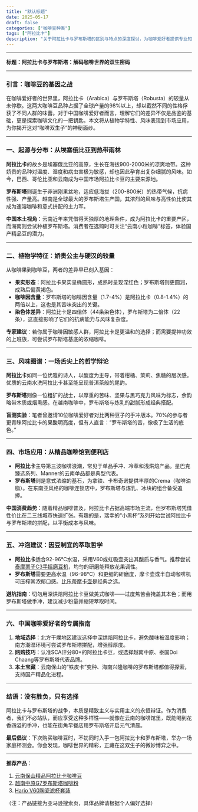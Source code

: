 ```yaml
---
title: "默认标题"
date: 2025-05-17
draft: false
categories: ["咖啡豆种类"]
tags: ["阿拉比卡"]
description: "关于阿拉比卡与罗布斯塔的区别与特点的深度探讨，为咖啡爱好者提供专业知识和实用指南。"
---
```


---
**标题：阿拉比卡与罗布斯塔：解码咖啡世界的双生密码**

---

### 引言：咖啡豆的基因之战  
在咖啡爱好者的世界里，阿拉比卡（Arabica）与罗布斯塔（Robusta）的较量从未停歇。这两大咖啡豆品种占据了全球产量的98%以上，却以截然不同的性格俘获了不同人群的味蕾。对于中国咖啡爱好者而言，理解它们的差异不仅是品鉴的基础，更是探索咖啡文化的一把钥匙。本文将从植物学特性、风味表现到市场应用，为你揭开这对“咖啡双生子”的神秘面纱。

---

### 一、起源与分布：从埃塞俄比亚到热带雨林  
**阿拉比卡**的故乡是埃塞俄比亚的高原，生长在海拔900-2000米的凉爽地带。这种娇贵的品种对温度、湿度和病虫害极为敏感，却也因此孕育出复杂细腻的风味。如今，巴西、哥伦比亚和云南成为中国市场阿拉比卡豆的主要来源地。  

**罗布斯塔**则诞生于非洲刚果盆地，适应低海拔（200-800米）的热带气候，抗病性强、产量高。越南是全球最大的罗布斯塔生产国，其浓烈的风味与高性价比使其成为速溶咖啡和意式拼配的主力军。  

**中国本土视角**：云南近年来凭借得天独厚的地理条件，成为阿拉比卡的重要产区，而海南则尝试种植罗布斯塔。消费者在选购时可关注“云南小粒咖啡”标签，体验国产精品豆的潜力。

---

### 二、植物学特征：娇贵公主与硬汉的较量  
从咖啡果到咖啡豆，两者的差异早已刻入基因：  
- **果实形态**：阿拉比卡果实呈椭圆形，成熟时呈现深红色；罗布斯塔则更圆润，成熟后偏黄褐色。  
- **咖啡因含量**：罗布斯塔的咖啡因含量（1.7-4%）是阿拉比卡（0.8-1.4%）的两倍以上，这也是其苦味突出的关键。  
- **染色体差异**：阿拉比卡是四倍体（44条染色体），罗布斯塔为二倍体（22条），这直接影响了它们的抗病能力与风味复杂度。  

**专家建议**：若你属于咖啡因敏感人群，阿拉比卡是更温和的选择；而需要提神功效的上班族，可尝试罗布斯塔基底的浓缩咖啡。

---

### 三、风味图谱：一场舌尖上的哲学辩论  
**阿拉比卡**如同一位优雅的诗人，以酸度为主导，带着柑橘、茉莉、焦糖的层次感。优质的云南水洗阿拉比卡甚至能呈现普洱茶般的尾韵。  

**罗布斯塔**则像一位粗犷的战士，以厚重的苦味、坚果与黑巧克力风味为标志，余韵略带木质或烟熏感。在越南咖啡中，罗布斯塔与炼乳的甜腻形成经典搭配。  

**盲测实验**：笔者曾邀请10位咖啡爱好者对比两种豆子的手冲版本。70%的参与者更青睐阿拉比卡的果酸明亮度，但有人直言：“罗布斯塔的苦，像极了生活的底色。”  

---

### 四、市场应用：从精品咖啡馆到便利店  
- **阿拉比卡**主导第三波咖啡浪潮，常见于单品手冲、冷萃和浅烘焙产品。星巴克臻选系列、Manner的云南单品都是典型代表。  
- **罗布斯塔**则是意式浓缩的基石，为拿铁、卡布奇诺提供丰厚的Crema（咖啡油脂）。在东南亚风格的咖啡连锁店中，罗布斯塔与炼乳、冰块的组合备受追捧。  

**中国消费趋势**：随着精品咖啡普及，阿拉比卡占据高端市场主流，但罗布斯塔凭借性价比在二三线城市快速扩张。有趣的是，瑞幸的“小黑杯”系列开始尝试阿拉比卡与罗布斯塔的拼配，以平衡成本与风味。

---

### 五、冲泡建议：因豆制宜的萃取哲学  
- **阿拉比卡**适合92-96℃水温，采用V60或虹吸壶突出其酸质与香气。推荐尝试[泰摩栗子C3手摇磨豆机](https://www.amazon.com/s?k=%E6%B3%B0%E6%91%A9%E6%A0%97%E5%AD%90C3%E6%89%8B%E6%91%87%E7%A3%A8%E8%B1%86%E6%9C%BA&tag=coffeeprism-20)，均匀的研磨能释放花果调性。  
- **罗布斯塔**需要更高水温（96-98℃）和更细的研磨度，摩卡壶或半自动咖啡机可压榨其浓郁口感。[比乐蒂摩卡壶](https://www.amazon.com/s?k=%E6%AF%94%E4%B9%90%E8%92%82%E6%91%A9%E5%8D%A1%E5%A3%B6&tag=coffeeprism-20)是经典之选。  

**避坑指南**：切勿用深烘焙阿拉比卡豆做美式咖啡——过度焦苦会掩盖其本色；而用罗布斯塔做手冲，建议减少粉量并缩短萃取时间。

---

### 六、中国咖啡爱好者的专属指南  
1. **地域选择**：北方干燥地区建议选择中深烘焙阿拉比卡，避免酸味被湿度影响；南方潮湿环境可尝试罗布斯塔拼配，增强醇厚度。  
2. **网购技巧**：认准SCA评分80+的阿拉比卡豆，或选择越南中原、泰国Doi Chaang等罗布斯塔代表品牌。  
3. **本土宝藏**：云南保山的“铁皮卡”变种、海南兴隆咖啡的罗布斯塔都值得探索，支持国产精品化进程。  

---

### 结语：没有胜负，只有选择  
阿拉比卡与罗布斯塔的战争，本质是精致主义与实用主义的永恒辩证。作为消费者，我们不必站队，而应享受这种多样性——就像在云南的咖啡馆里，既能喝到花香四溢的手冲，也能在街角早餐店用罗布斯塔开启元气清晨。  

**最后倡议**：下次购买咖啡豆时，不妨同时入手一包阿拉比卡和罗布斯塔，举办一场家庭杯测会。你会发现，咖啡世界的精彩，正藏在这双生子的微妙博弈之中。  

---

**推荐产品**：  
1. [云南保山精品阿拉比卡咖啡豆](https://www.amazon.com/s?k=%E4%BA%91%E5%8D%97%E4%BF%9D%E5%B1%B1%E7%B2%BE%E5%93%81%E9%98%BF%E6%8B%89%E6%AF%94%E5%8D%A1%E5%92%96%E5%95%A1%E8%B1%86&tag=coffeeprism-20)  
2. [越南中原G7罗布斯塔咖啡粉](https://www.amazon.com/s?k=%E8%B6%8A%E5%8D%97%E4%B8%AD%E5%8E%9FG7%E7%BD%97%E5%B8%83%E6%96%AF%E5%A1%94%E5%92%96%E5%95%A1%E7%B2%89&tag=coffeeprism-20)  
3. [Hario V60陶瓷滤杯套装](https://www.amazon.com/s?k=Hario%20V60%E9%99%B6%E7%93%B7%E6%BB%A4%E6%9D%AF%E5%A5%97%E8%A3%85&tag=coffeeprism-20)  

（注：产品链接为亚马逊搜索页，具体品牌请根据个人偏好选择）